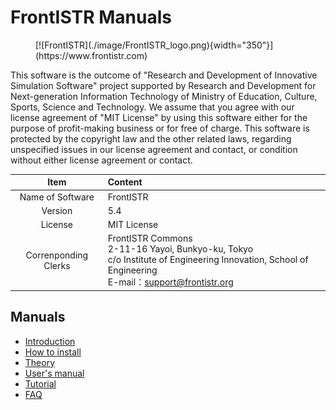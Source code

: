 <!-- 表記は FrontISTR ver. 0.0 で統一します -->
# FrontISTR Manuals

<figure markdown>
  [![FrontISTR](./image/FrontISTR_logo.png){width="350"}](https://www.frontistr.com)
</figure>

This software is the outcome of "Research and Development of Innovative Simulation Software" project supported by Research and Development for Next-generation Information Technology of Ministry of Education, Culture, Sports, Science and Technology. We assume that you agree with our license agreement of "MIT License" by using this software either for the purpose of profit-making business or for free of charge. This software is protected by the copyright law and the other related laws, regarding unspecified issues in our license agreement and contact, or condition without either license agreement or contact.

| Item             | Content                    |
|:----------------:|:---------------------------|
| Name of Software | FrontISTR                  |
| Version          | 5.4                      |
| License          | MIT License                |
| Correnponding Clerks | FrontISTR Commons<br>2-11-16 Yayoi, Bunkyo-ku, Tokyo<br>c/o Institute of Engineering Innovation, School of Engineering<br>E-mail：support@frontistr.org |

## Manuals

  - [Introduction](./intro/index.md)
  - [How to install](./install/index.md)
  - [Theory](./theory/index.md)
  - [User's manual](./analysis/index.md)
  - [Tutorial](./tutorial/index.md)
  - [FAQ](./faq/index.md)

<!-- ここまでテンプレート -->

